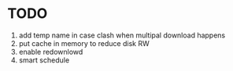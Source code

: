 # TODO
1. add temp name in case clash when multipal download happens
2. put cache in memory to reduce disk RW
3. enable redownlowd
4. smart schedule
